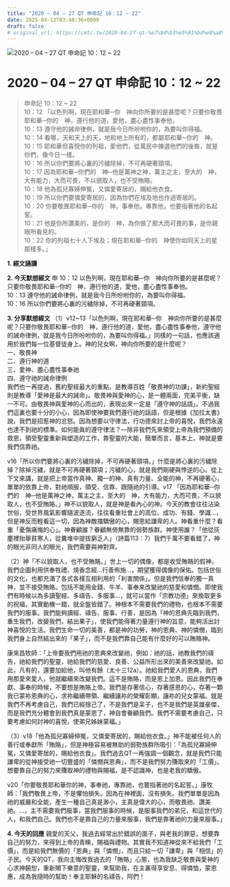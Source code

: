 ```yaml
---
title: "2020 – 04 – 27 QT 申命記 10：12 ~ 22"
date: 2025-04-12T03:48:36+0800
draft: false
# original_url: https://cmtc.tw/2020-04-27-qt-%e7%94%b3%e5%91%bd%e8%a8%98-10%ef%bc%9a12-22
---
```


![2020 – 04 – 27 QT 申命記 10：12 ~ 22](/images/qt.jpg   "2020 – 04 – 27 QT 申命記 10：12 ~ 22")

# 2020 – 04 – 27 QT 申命記 10：12 ~ 22

> 申命記 10：12 ~ 22  
> 10：12 「以色列啊，現在耶和華─你　神向你所要的是甚麼呢？只要你敬畏耶和華─你的　神，遵行他的道，愛他，盡心盡性事奉他，  
> 10：13 遵守他的誡命律例，就是我今日所吩咐你的，為要叫你得福。  
> 10：14 看哪，天和天上的天，地和地上所有的，都屬耶和華─你的　神。  
> 10：15 耶和華但喜悅你的列祖，愛他們，從萬民中揀選他們的後裔，就是你們，像今日一樣。  
> 10：16 所以你們要將心裏的污穢除掉，不可再硬著頸項。  
> 10：17 因為耶和華─你們的　神─他是萬神之神，萬主之主，至大的　神，大有能力，大而可畏，不以貌取人，也不受賄賂。  
> 10：18 他為孤兒寡婦伸冤，又憐愛寄居的，賜給他衣食。  
> 10：19 所以你們要憐愛寄居的，因為你們在埃及地也作過寄居的。  
> 10：20 你要敬畏耶和華─你的　神，事奉他，專靠他，也要指著他的名起誓。  
> 10：21 他是你所讚美的，是你的　神，為你做了那大而可畏的事，是你親眼所看見的。  
> 10：22 你的列祖七十人下埃及；現在耶和華─你的　神使你如同天上的星那樣多。」

**1. 經文誦讀**

**2.  今天默想經文**
申 10：12 以色列啊，現在耶和華─你　神向你所要的是甚麼呢？只要你敬畏耶和華─你的　神，遵行他的道，愛他，盡心盡性事奉他。  
10：13 遵守他的誡命律例，就是我今日所吩咐你的，為要叫你得福。  
10：16 所以你們要將心裏的污穢除掉，不可再硬著頸項。

**3. 分享默想經文**
（1）v12\~13「以色列啊，現在耶和華─你　神向你所要的是甚麼呢？只要你敬畏耶和華─你的　神，遵行他的道，愛他，盡心盡性事奉他，遵守他的誡命律例，就是我今日所吩咐你的，為要叫你得福。」同樣的一句話，也應該適用於我們每一位基督徒身上。神的兒女啊，神向你所要的是什麼呢？  
一、敬畏神  
二、遵行神的道  
三、愛神、盡心盡性事奉祂  
四、遵守祂的誡命律例  
我們也一再提過，舊約聖經最大的重點，是教導百姓「敬畏神的功課」，新約聖經則是教導「愛神是最大的誡命」。敬畏神與愛神的心，是一體兩面，完美平衡，缺一不可。由敬畏神與愛神的心而出的，表現出來一定是「遵守神的話語」。不過我們這裏也要十分的小心，因為即使神要我們遵行祂的話語，但是根據《加拉太書》說，我們是招惹神的忿怒。因為想要以守律法，行功德來討上帝的喜悅，我們永遠也達不到祂的標準。如何能眞的遵守律法？—除非我們先來領受上帝為我們預備的救恩，領受聖靈重新與塑造的工作，靠聖靈的大能，簡單而言，基本上，神就是要我們信靠祂。

v16「所以你們要將心裏的污穢除掉，不可再硬著頸項。」什麼是將心裏的污穢除掉？除掉污穢，就是不可再硬著頸項；污穢的心，就是我們剛硬與悖逆的心。從上下文來講，就是把上帝當作真神、獨一的神、真有力量、全能的神，不再硬著心，單單的依靠上帝，對祂順服，領受、信靠、跟隨祂的引導。v17 「因為耶和華─你們的　神─他是萬神之神，萬主之主，至大的　神，大有能力，大而可畏，不以貌取人，也不受賄賂。」神不以貌取人，就是神是看內心的神。今天的教會往往沾染世俗，受世界風氣影響隨波逐流，往往看重社會上的高位、成功、有錢、學識…，但是神反而輕看這一切，因為神敵擋驕傲的心，賜恩給謙卑的人。神看重什麼？看重「憂傷痛悔的心」。神眷顧誰？眷顧無倚無靠的弱勢族群。神使用誰？「他從灰塵裡抬舉貧寒人，從糞堆中提拔窮乏人」（詩篇113：7）我們千萬不要看錯了，神的眼光非同人的眼光，我們需要與神對齊。

（2）神「不以貌取人，也不受賄賂。」世上一切的偶像，都是收受賄賂的假神，我們企圖利用供奉牲禮、燒香念經…行善佈施…，期望獲得偶像的保佑。包括世俗的文化，也都充滿了各式各樣互相利用的「利害關係」。但是我們信奉的獨一真神，並不接受賄賂。包括不能用金錢、牛羊、事奉來改變祂的慈愛和憐憫。即使我們有時候以為多讀聖經、多禱告、多服事…，就可以當作「宗教功德」來換取更多的祝福，其實動機一錯，就全盤皆錯了。神根本不需要我們的禮物，也根本不需要我們的服事。我們能夠讀經、禱告、服事、行善，是因為「神的恩典先臨到我們，重生我們，改變我們，結出果子」，使我們能得著力量遵行神的旨意，能夠活出討神喜悅的生活。我們生命一切的美善，都是神的功勞，神的恩典、神的憐憫，臨到我們身上自然結出來的「果子」，而不是我們靠自己能有什麼好的可以賄賂神。

康來昌牧師：「上帝要我們用祂的恩典來改變祂，例如：祂的話，祂教我們的禱告，祂給我們的聖靈，祂給我們的慈愛、良善、公益所形出來的美善來改變祂。如此，凡有的，還要加給他，叫他有餘（太十三12a）。祂給我們愛人的恩典，我們用那愛來愛人，他就繼續來改變我們。這不是賄賂，而是恩上加恩。因此我們在奉獻、事奉的時候，不要想是賄賂上帝。我們是存著信心，存著感恩的心，存著一顆我已蒙祢恩典的心，求祢繼續帶領、繼續讓祢的榮耀彰顯，讓祢的兒女蒙福。就是我們不再考慮自己，我們已經捨己了，不是我們是呆子，也不是我們是英雄豪傑，而是我們充分體會到我們真是蒙恩了，神自會眷顧我們。我們不需要考慮自己，只要考慮如何討神的喜悅，使弟兄姊妹蒙福。」

（3）v18「他為孤兒寡婦伸冤，又憐愛寄居的，賜給他衣食。」神不能被任何人的善行或奉獻所「賄賂」，但是神極容易被無助的弱勢族群所吸引：「為孤兒寡婦伸冤，又憐愛寄居的，賜給他衣食」。我們過去QT一再強調一個觀念，就是我們只能謙卑的從神接受祂一切豐盛的「憐憫與恩典」，而不是我們努力賺取來的「工價」。想要靠自己的努力來賺取神的禮物與賜福，是不認識神，也是老我的驕傲。

v20「你要敬畏耶和華你的神，事奉祂，專靠祂，也要指著祂的名起誓。」康牧師：「我們敬畏上帝，不是懼怕損失。因為在神裡面，沒有損失。我們單單是因為祂的威嚴和全能，產生一種自己真是渺小，主真是偉大的心，而敬畏祂、讚美祂。…，主不需要我們服事，當我們服事的時候，是服事我們的弟兄，和這世代的人，和我們自己。我們也不是靠自己的力量來服事，我們是靠著祂的力量來服事。」

**4. 今天的回應**
親愛的天父，我過去經常出於錯誤的面子，與老我的罪惡，想要靠自己的努力，來得到上帝的青睞，賜福與禮物。其實我不知道神從來不給我們「工價」，而是給我們無價的「恩典」與「憐憫」，而且只給一切「謙卑」與「相信」的子民。今天的QT，我向主悔改我過去的「賄賂」心態，也為我缺乏敬畏與愛神的心求神饒恕，重新賜下樂意的聖靈，來幫助我，在主裏得享安息、得憐恤，蒙恩惠，成為我隨時的幫助！奉主耶穌的名禱告，阿們！
